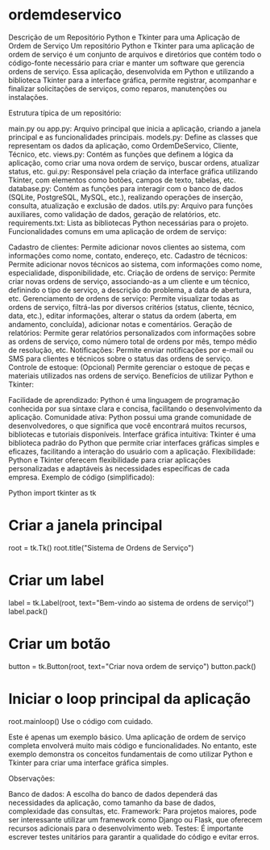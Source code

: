 # ordemdeservico
Descrição de um Repositório Python e Tkinter para uma Aplicação de Ordem de Serviço
Um repositório Python e Tkinter para uma aplicação de ordem de serviço é um conjunto de arquivos e diretórios que contém todo o código-fonte necessário para criar e manter um software que gerencia ordens de serviço. Essa aplicação, desenvolvida em Python e utilizando a biblioteca Tkinter para a interface gráfica, permite registrar, acompanhar e finalizar solicitações de serviços, como reparos, manutenções ou instalações.

Estrutura típica de um repositório:

main.py ou app.py: Arquivo principal que inicia a aplicação, criando a janela principal e as funcionalidades principais.
models.py: Define as classes que representam os dados da aplicação, como OrdemDeServico, Cliente, Técnico, etc.
views.py: Contém as funções que definem a lógica da aplicação, como criar uma nova ordem de serviço, buscar ordens, atualizar status, etc.
gui.py: Responsável pela criação da interface gráfica utilizando Tkinter, com elementos como botões, campos de texto, tabelas, etc.
database.py: Contém as funções para interagir com o banco de dados (SQLite, PostgreSQL, MySQL, etc.), realizando operações de inserção, consulta, atualização e exclusão de dados.
utils.py: Arquivo para funções auxiliares, como validação de dados, geração de relatórios, etc.
requirements.txt: Lista as bibliotecas Python necessárias para o projeto.
Funcionalidades comuns em uma aplicação de ordem de serviço:

Cadastro de clientes: Permite adicionar novos clientes ao sistema, com informações como nome, contato, endereço, etc.
Cadastro de técnicos: Permite adicionar novos técnicos ao sistema, com informações como nome, especialidade, disponibilidade, etc.
Criação de ordens de serviço: Permite criar novas ordens de serviço, associando-as a um cliente e um técnico, definindo o tipo de serviço, a descrição do problema, a data de abertura, etc.
Gerenciamento de ordens de serviço: Permite visualizar todas as ordens de serviço, filtrá-las por diversos critérios (status, cliente, técnico, data, etc.), editar informações, alterar o status da ordem (aberta, em andamento, concluída), adicionar notas e comentários.
Geração de relatórios: Permite gerar relatórios personalizados com informações sobre as ordens de serviço, como número total de ordens por mês, tempo médio de resolução, etc.
Notificações: Permite enviar notificações por e-mail ou SMS para clientes e técnicos sobre o status das ordens de serviço.
Controle de estoque: (Opcional) Permite gerenciar o estoque de peças e materiais utilizados nas ordens de serviço.
Benefícios de utilizar Python e Tkinter:

Facilidade de aprendizado: Python é uma linguagem de programação conhecida por sua sintaxe clara e concisa, facilitando o desenvolvimento da aplicação.
Comunidade ativa: Python possui uma grande comunidade de desenvolvedores, o que significa que você encontrará muitos recursos, bibliotecas e tutoriais disponíveis.
Interface gráfica intuitiva: Tkinter é uma biblioteca padrão do Python que permite criar interfaces gráficas simples e eficazes, facilitando a interação do usuário com a aplicação.
Flexibilidade: Python e Tkinter oferecem flexibilidade para criar aplicações personalizadas e adaptáveis às necessidades específicas de cada empresa.
Exemplo de código (simplificado):

Python
import tkinter as tk

# Criar a janela principal
root = tk.Tk()
root.title("Sistema de Ordens de Serviço")

# Criar um label
label = tk.Label(root, text="Bem-vindo ao sistema de ordens de serviço!")
label.pack()

# Criar um botão
button = tk.Button(root, text="Criar nova ordem de serviço")
button.pack()

# Iniciar o loop principal da aplicação
root.mainloop()
Use o código com cuidado.

Este é apenas um exemplo básico. Uma aplicação de ordem de serviço completa envolverá muito mais código e funcionalidades. No entanto, este exemplo demonstra os conceitos fundamentais de como utilizar Python e Tkinter para criar uma interface gráfica simples.

Observações:

Banco de dados: A escolha do banco de dados dependerá das necessidades da aplicação, como tamanho da base de dados, complexidade das consultas, etc.
Framework: Para projetos maiores, pode ser interessante utilizar um framework como Django ou Flask, que oferecem recursos adicionais para o desenvolvimento web.
Testes: É importante escrever testes unitários para garantir a qualidade do código e evitar erros.

